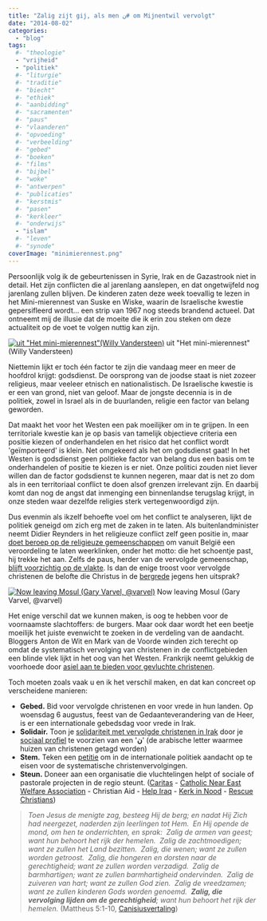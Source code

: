 ```yaml
---
title: "Zalig zijt gij, als men ﻥ# om Mijnentwil vervolgt"
date: "2014-08-02"
categories: 
  - "blog"
tags:
  #- "theologie"
  - "vrijheid"
  - "politiek"
  #- "liturgie"
  #- "traditie"
  #- "biecht"
  #- "ethiek"
  #- "aanbidding"
  #- "sacramenten"
  #- "paus"
  #- "vlaanderen"
  #- "opvoeding"
  #- "verbeelding"
  #- "gebed"
  #- "boeken"
  #- "films"
  #- "bijbel"
  #- "woke"
  #- "antwerpen"
  #- "publicaties"
  #- "kerstmis"
  #- "pasen"
  #- "kerkleer"
  #- "onderwijs"
  - "islam"
  #- "leven"
  #- "synode"
coverImage: "minimierennest.png"
---
```


Persoonlijk volg ik de gebeurtenissen in Syrie, Irak en de Gazastrook niet in detail. Het zijn conflicten die al jarenlang aanslepen, en dat ongetwijfeld nog jarenlang zullen blijven. De kinderen zaten deze week toevallig te lezen in het Mini-mierennest van Suske en Wiske, waarin de Israelische kwestie gepersifleerd wordt… een strip van 1967 nog steeds brandend actueel. Dat ontneemt mij de illusie dat de moeite die ik erin zou steken om deze actualiteit op de voet te volgen nuttig kan zijn.

[![uit "Het mini-mierennest"(Willy Vandersteen)](images/minimierennest.png?w=525)](images/minimierennest.png) uit "Het mini-mierennest" (Willy Vandersteen)

Niettemin lijkt er toch één factor te zijn die vandaag meer en meer de hoofdrol krijgt: godsdienst. De oorsprong van de joodse staat is niet zozeer religieus, maar veeleer etnisch en nationalistisch. De Israelische kwestie is er een van grond, niet van geloof. Maar de jongste decennia is in de politiek, zowel in Israel als in de buurlanden, religie een factor van belang geworden.

Dat maakt het voor het Westen een pak moeilijker om in te grijpen. In een territoriale kwestie kan je op basis van tamelijk objectieve criteria een positie kiezen of onderhandelen en het risico dat het conflict wordt 'geïmporteerd' is klein. Net omgekeerd als het om godsdienst gaat! In het Westen is godsdienst geen politieke factor van belang dus een basis om te onderhandelen of positie te kiezen is er niet. Onze politici zouden niet liever willen dan de factor godsdienst te kunnen negeren, maar dat is net zo dom als in een territoriaal conflict te doen alsof grenzen irrelevant zijn. En daarbij komt dan nog de angst dat inmenging een binnenlandse terugslag krijgt, in onze steden waar dezelfde religies sterk vertegenwoordigd zijn.

Dus evenmin als ikzelf behoefte voel om het conflict te analyseren, lijkt de politiek geneigd om zich erg met de zaken in te laten. Als buitenlandminister neemt Didier Reynders in het religieuze conflict zelf geen positie in, maar [doet beroep op de religieuze gemeenschappen](http://www.standaard.be/cnt/dmf20140731_01198841) om vanuit België een veroordeling te laten weerklinken, onder het motto: die het schoentje past, hij trekke het aan. Zelfs de paus, herder van de vervolgde gemeenschap, [blijft voorzichtig op de vlakte](http://www.news.va/en/news/pope-calls-for-dialogue-in-iraq). Is dan de enige troost voor vervolgde christenen de belofte die Christus in de [bergrede](http://www.willibrordbijbel.nl/index.php?p=page&i=64073,64088) jegens hen uitsprak?

[![Now leaving Mosul (Gary Varvel, @varvel)](images/nowleavingmosulgaryvarvelvarvel.jpg)](images/nowleavingmosulgaryvarvelvarvel.jpg) Now leaving Mosul (Gary Varvel, @varvel)

Het enige verschil dat we kunnen maken, is oog te hebben voor de voornaamste slachtoffers: de burgers. Maar ook daar wordt het een beetje moeilijk het juiste evenwicht te zoeken in de verdeling van de aandacht. Bloggers Anton de Wit en Mark van de Voorde winden zich terecht op omdat de systematisch vervolging van christenen in de conflictgebieden een blinde vlek lijkt in het oog van het Westen. Frankrijk neemt gelukkig de voorhoede door [asiel aan te bieden voor gevluchte christenen](http://www.redstate.com/2014/07/30/france-offers-asylum-iraqi-christians-obama-turns-back/).

Toch moeten zoals vaak u en ik het verschil maken, en dat kan concreet op verscheidene manieren:

- **Gebed.** Bid voor vervolgde christenen en voor vrede in hun landen. Op woensdag 6 augustus, feest van de Gedaanteverandering van de Heer, is er een internationale gebedsdag voor vrede in Irak.
- **Solidair.** Toon je [solidariteit met vervolgde christenen in Irak](http://www.kerkinnood.be/) door je [sociaal profiel](https://twitter.com/hashtag/%D9%86?src=hash) te voorzien van een '**ﻥ**' (de arabische letter waarmee huizen van christenen getagd worden)
- **Stem.** Teken een [petitie](http://www.citizengo.org/en/9810-save-iraqi-christian-community?m=5&tcid=5769237) om in de internationale politiek aandacht op te eisen voor de systematische christenvervolgingen.
- **Steun.** Doneer aan een organisatie die vluchtelingen helpt of sociale of pastorale projecten in de regio steunt. ([Caritas](http://www.caritas.org/where-we-are/middle-east-north-africa/iraq/) - [Catholic Near East Welfare Association](http://www.cnewa.org/donations.aspx?ID=1526&sitecode=HQ&pageno=1) - Christian Aid - [Help Iraq](http://www.helpiraq.org/ "Help Iraq") - [Kerk in Nood](http://www.kerkinnood.nl/index.php?option=com_content&view=article&id=4082:noodhulp-voor-christenen-uit-mosoel-irak&catid=37:midden-oosten&Itemid=57) - [Rescue Christians](http://rescuechristians.org/))

> _Toen Jesus de menigte zag, besteeg Hij de berg; en nadat Hij Zich had neergezet, naderden zijn leerlingen tot Hem.  En Hij opende de mond, om hen te onderrichten, en sprak:  Zalig de armen van geest; want hun behoort het rijk der hemelen.  Zalig de zachtmoedigen; want ze zullen het Land bezitten.  Zalig, die wenen; want ze zullen worden getroost.  Zalig, die hongeren en dorsten naar de gerechtigheid; want ze zullen worden verzadigd.  Zalig de barmhartigen; want ze zullen barmhartigheid ondervinden.  Zalig de zuiveren van hart; want ze zullen God zien.  Zalig de vreedzamen; want ze zullen kinderen Gods worden genoemd._  **_Zalig, die vervolging lijden om de gerechtigheid_**_; want hun behoort het rijk der hemelen._ (Mattheus 5:1-10, [Canisiusvertaling](http://defensiofidei.wordpress.com/apologetiek-apologetica-welkom-bij-defensio-fidei/download-de-petrus-canisiusbijbel/))
